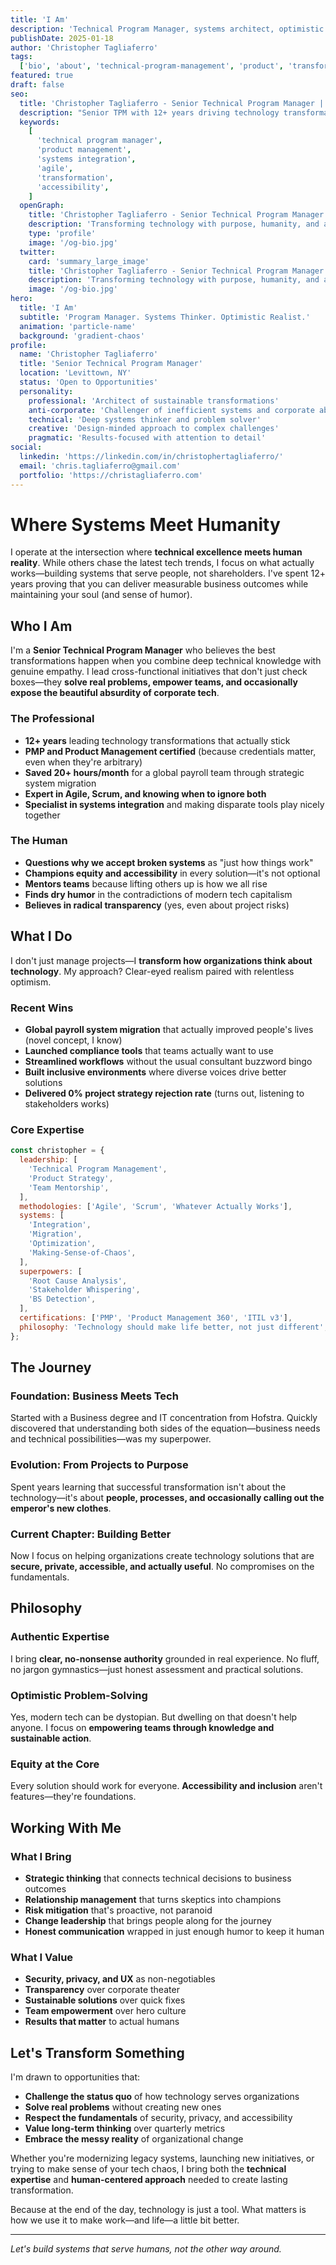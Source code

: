 ```yaml
---
title: 'I Am'
description: 'Technical Program Manager, systems architect, optimistic problem-solver. Transforming technology with purpose, humanity, and a dash of irony.'
publishDate: 2025-01-18
author: 'Christopher Tagliaferro'
tags:
  ['bio', 'about', 'technical-program-management', 'product', 'transformation']
featured: true
draft: false
seo:
  title: 'Christopher Tagliaferro - Senior Technical Program Manager | Where Systems Meet Humanity'
  description: "Senior TPM with 12+ years driving technology transformations that actually work. PMP certified, equity-focused, and refreshingly honest about tech's absurdities."
  keywords:
    [
      'technical program manager',
      'product management',
      'systems integration',
      'agile',
      'transformation',
      'accessibility',
    ]
  openGraph:
    title: 'Christopher Tagliaferro - Senior Technical Program Manager'
    description: 'Transforming technology with purpose, humanity, and a dash of irony.'
    type: 'profile'
    image: '/og-bio.jpg'
  twitter:
    card: 'summary_large_image'
    title: 'Christopher Tagliaferro - Senior Technical Program Manager'
    description: 'Transforming technology with purpose, humanity, and a dash of irony.'
    image: '/og-bio.jpg'
hero:
  title: 'I Am'
  subtitle: 'Program Manager. Systems Thinker. Optimistic Realist.'
  animation: 'particle-name'
  background: 'gradient-chaos'
profile:
  name: 'Christopher Tagliaferro'
  title: 'Senior Technical Program Manager'
  location: 'Levittown, NY'
  status: 'Open to Opportunities'
  personality:
    professional: 'Architect of sustainable transformations'
    anti-corporate: 'Challenger of inefficient systems and corporate absurdity'
    technical: 'Deep systems thinker and problem solver'
    creative: 'Design-minded approach to complex challenges'
    pragmatic: 'Results-focused with attention to detail'
social:
  linkedin: 'https://linkedin.com/in/christophertagliaferro/'
  email: 'chris.tagliaferro@gmail.com'
  portfolio: 'https://christagliaferro.com'
---
```


# Where Systems Meet Humanity

I operate at the intersection where **technical excellence meets human reality**. While others chase the latest tech trends, I focus on what actually works—building systems that serve people, not shareholders. I've spent 12+ years proving that you can deliver measurable business outcomes while maintaining your soul (and sense of humor).

## Who I Am

I'm a **Senior Technical Program Manager** who believes the best transformations happen when you combine deep technical knowledge with genuine empathy. I lead cross-functional initiatives that don't just check boxes—they **solve real problems, empower teams, and occasionally expose the beautiful absurdity of corporate tech**.

### The Professional

- **12+ years** leading technology transformations that actually stick
- **PMP and Product Management certified** (because credentials matter, even when they're arbitrary)
- **Saved 20+ hours/month** for a global payroll team through strategic system migration
- **Expert in Agile, Scrum, and knowing when to ignore both**
- **Specialist in systems integration** and making disparate tools play nicely together

### The Human

- **Questions why we accept broken systems** as "just how things work"
- **Champions equity and accessibility** in every solution—it's not optional
- **Mentors teams** because lifting others up is how we all rise
- **Finds dry humor** in the contradictions of modern tech capitalism
- **Believes in radical transparency** (yes, even about project risks)

## What I Do

I don't just manage projects—I **transform how organizations think about technology**. My approach? Clear-eyed realism paired with relentless optimism.

### Recent Wins

- **Global payroll system migration** that actually improved people's lives (novel concept, I know)
- **Launched compliance tools** that teams actually want to use
- **Streamlined workflows** without the usual consultant buzzword bingo
- **Built inclusive environments** where diverse voices drive better solutions
- **Delivered 0% project strategy rejection rate** (turns out, listening to stakeholders works)

### Core Expertise

```javascript
const christopher = {
  leadership: [
    'Technical Program Management',
    'Product Strategy',
    'Team Mentorship',
  ],
  methodologies: ['Agile', 'Scrum', 'Whatever Actually Works'],
  systems: [
    'Integration',
    'Migration',
    'Optimization',
    'Making-Sense-of-Chaos',
  ],
  superpowers: [
    'Root Cause Analysis',
    'Stakeholder Whispering',
    'BS Detection',
  ],
  certifications: ['PMP', 'Product Management 360', 'ITIL v3'],
  philosophy: 'Technology should make life better, not just different',
};
```

## The Journey

### Foundation: Business Meets Tech

Started with a Business degree and IT concentration from Hofstra. Quickly discovered that understanding both sides of the equation—business needs and technical possibilities—was my superpower.

### Evolution: From Projects to Purpose

Spent years learning that successful transformation isn't about the technology—it's about **people, processes, and occasionally calling out the emperor's new clothes**.

### Current Chapter: Building Better

Now I focus on helping organizations create technology solutions that are **secure, private, accessible, and actually useful**. No compromises on the fundamentals.

## Philosophy

### Authentic Expertise

I bring **clear, no-nonsense authority** grounded in real experience. No fluff, no jargon gymnastics—just honest assessment and practical solutions.

### Optimistic Problem-Solving

Yes, modern tech can be dystopian. But dwelling on that doesn't help anyone. I focus on **empowering teams through knowledge and sustainable action**.

### Equity at the Core

Every solution should work for everyone. **Accessibility and inclusion** aren't features—they're foundations.

## Working With Me

### What I Bring

- **Strategic thinking** that connects technical decisions to business outcomes
- **Relationship management** that turns skeptics into champions
- **Risk mitigation** that's proactive, not paranoid
- **Change leadership** that brings people along for the journey
- **Honest communication** wrapped in just enough humor to keep it human

### What I Value

- **Security, privacy, and UX** as non-negotiables
- **Transparency** over corporate theater
- **Sustainable solutions** over quick fixes
- **Team empowerment** over hero culture
- **Results that matter** to actual humans

## Let's Transform Something

I'm drawn to opportunities that:

- **Challenge the status quo** of how technology serves organizations
- **Solve real problems** without creating new ones
- **Respect the fundamentals** of security, privacy, and accessibility
- **Value long-term thinking** over quarterly metrics
- **Embrace the messy reality** of organizational change

Whether you're modernizing legacy systems, launching new initiatives, or trying to make sense of your tech chaos, I bring both the **technical expertise** and **human-centered approach** needed to create lasting transformation.

Because at the end of the day, technology is just a tool. What matters is how we use it to make work—and life—a little bit better.

---

_Let's build systems that serve humans, not the other way around._
